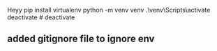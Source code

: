 Heyy
pip install virtualenv
python -m venv venv
.\venv\Scripts\activate
deactivate # deactivate

## added gitignore file to ignore env 
